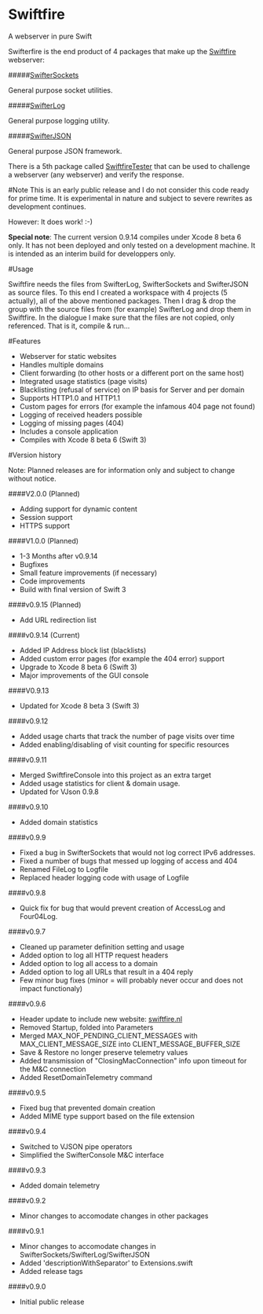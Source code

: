 # Swiftfire
A webserver in pure Swift

Swifterfire is the end product of 4 packages that make up the [Swiftfire](http://swiftfire.nl) webserver:

#####[SwifterSockets](https://github.com/Swiftrien/SwifterSockets)

General purpose socket utilities.

#####[SwifterLog](https://github.com/Swiftrien/SwifterLog)

General purpose logging utility.

#####[SwifterJSON](https://github.com/Swiftrien/SwifterJSON)

General purpose JSON framework.

There is a 5th package called [SwiftfireTester](https://github.com/Swiftrien/SwiftfireTester) that can be used to challenge a webserver (any webserver) and verify the response.

#Note
This is an early public release and I do not consider this code ready for prime time. It is experimental in nature and subject to severe rewrites as development continues.

However: It does work! :-)

__Special note__: The current version 0.9.14 compiles under Xcode 8 beta 6 only. It has not been deployed and only tested on a development machine. It is intended as an interim build for developpers only.

#Usage

Swiftfire needs the files from SwifterLog, SwifterSockets and SwifterJSON as source files.
To this end I created a workspace with 4 projects (5 actually), all of the above mentioned packages.
Then I drag & drop the group with the source files from (for example) SwifterLog and drop them in Swiftfire. In the dialogue I make sure that the files are not copied, only referenced. That is it, compile & run...

#Features

- Webserver for static websites
- Handles multiple domains
- Client forwarding (to other hosts or a different port on the same host)
- Integrated usage statistics (page visits)
- Blacklisting (refusal of service) on IP basis for Server and per domain
- Supports HTTP1.0 and HTTP1.1
- Custom pages for errors (for example the infamous 404 page not found)
- Logging of received headers possible
- Logging of missing pages (404)
- Includes a console application
- Compiles with Xcode 8 beta 6 (Swift 3)

#Version history

Note: Planned releases are for information only and subject to change without notice.

####V2.0.0 (Planned)

- Adding support for dynamic content
- Session support
- HTTPS support

####V1.0.0 (Planned)

- 1-3 Months after v0.9.14
- Bugfixes
- Small feature improvements (if necessary)
- Code improvements
- Build with final version of Swift 3

####v0.9.15 (Planned)

- Add URL redirection list

####v0.9.14 (Current)

- Added IP Address block list (blacklists)
- Added custom error pages (for example the 404 error) support
- Upgrade to Xcode 8 beta 6 (Swift 3)
- Major improvements of the GUI console

####V0.9.13

- Updated for Xcode 8 beta 3 (Swift 3)

####v0.9.12

- Added usage charts that track the number of page visits over time
- Added enabling/disabling of visit counting for specific resources

####v0.9.11

- Merged SwiftfireConsole into this project as an extra target
- Added usage statistics for client & domain usage.
- Updated for VJson 0.9.8

####v0.9.10

- Added domain statistics

####v0.9.9

- Fixed a bug in SwifterSockets that would not log correct IPv6 addresses.
- Fixed a number of bugs that messed up logging of access and 404
- Renamed FileLog to Logfile
- Replaced header logging code with usage of Logfile

####v0.9.8

- Quick fix for bug that would prevent creation of AccessLog and Four04Log.

####v0.9.7

- Cleaned up parameter definition setting and usage
- Added option to log all HTTP request headers
- Added option to log all access to a domain
- Added option to log all URLs that result in a 404 reply
- Few minor bug fixes (minor = will probably never occur and does not impact functionaly)

####v0.9.6

- Header update to include new website: [swiftfire.nl](http://swiftfire.nl)
- Removed Startup, folded into Parameters
- Merged MAX_NOF_PENDING_CLIENT_MESSAGES with MAX_CLIENT_MESSAGE_SIZE into CLIENT_MESSAGE_BUFFER_SIZE
- Save & Restore no longer preserve telemetry values
- Added transmission of "ClosingMacConnection" info upon timeout for the M&C connection
- Added ResetDomainTelemetry command

####v0.9.5

- Fixed bug that prevented domain creation
- Added MIME type support based on the file extension

####v0.9.4

- Switched to VJSON pipe operators
- Simplified the SwifterConsole M&C interface

####v0.9.3

- Added domain telemetry

####v0.9.2

- Minor changes to accomodate changes in other packages

####v0.9.1

- Minor changes to accomodate changes in SwifterSockets/SwifterLog/SwifterJSON
- Added 'descriptionWithSeparator' to Extensions.swift
- Added release tags

####v0.9.0

- Initial public release

